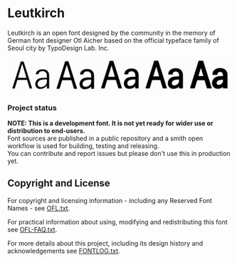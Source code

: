# Leutkirch

Leutkirch is an open font designed by the community in the memory of German font designer Otl Aicher based on the official typeface family of Seoul city by TypoDesign Lab. Inc.

![](Leutkirch.png)

### Project status
**NOTE: This is a development font. It is not yet ready for wider use or distribution to end-users.**   
Font sources are published in a public repository and a smith open workflow is used for building, testing and releasing.   
You can contribute and report issues but please don't use this in production yet.

## Copyright and License
For copyright and licensing information - including any Reserved Font Names - see [OFL.txt](OFL.txt).

For practical information about using, modifying and redistributing this font see [OFL-FAQ.txt](OFL-FAQ.txt).

For more details about this project, including its design history and acknowledgements see [FONTLOG.txt](FONTLOG.txt).
